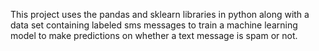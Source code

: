 This project uses the pandas and sklearn libraries in python along with a data set containing labeled sms messages to train a machine learning model to make predictions on whether a text message is spam or not.